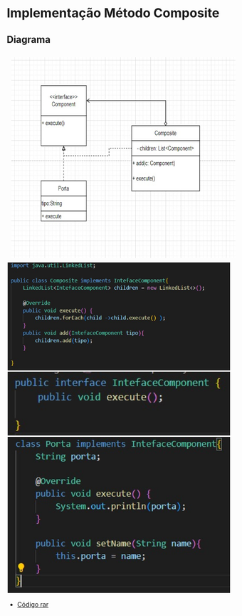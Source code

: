 # Implementação Método Composite

## Diagrama

<section align="center">
  <img src= "./Imagem/Diagrama.jpeg" style="height:450px; vertical-align:top; align:center; display:inline-flex; padding: 10px;"></img>
</section>

<section align="center">
<img src= "./Imagem/Composite.jpeg" width=500/>
<br>
<img src= "./Imagem/Interface.jpeg" width=500/>
<br>
<img src= "./Imagem/Porta.jpeg" width=500/>
<br>
</section>

- <a href="Observer.rar">Código rar</a>
